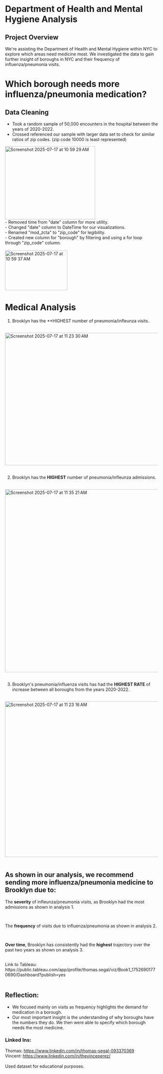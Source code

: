 # Department of Health and Mental Hygiene Analysis

## Project Overview
We're assisting the Department of Health and Mental Hygiene within NYC to explore which areas need medicine most. We investigated the data to gain further insight of boroughs in NYC and their frequency of influenza/pneumonia visits.

# Which borough needs more influenza/pneumonia medication?

## Data Cleaning

- Took a random sample of 50,000 encounters in the hospital between the years of 2020-2022. <r/>
- Crossed referenced our sample with larger data set to check for similar ratios of zip codes. (zip code 10000 is least represented) <br/>
<img width="297" height="241" alt="Screenshot 2025-07-17 at 10 59 29 AM" src="https://github.com/user-attachments/assets/40853560-ca50-4d38-b23a-d0d41d73abd3" />
<br/>
- Removed time from "date" column for more utility. <br/>
- Changed "date" column to DateTime for our visualizations. <br/>
- Renamed "mod_zcta" to "zip_code" for legibility. <br/>
- Created new column for "borough" by filtering and using a for loop through "zip_code" column. <br/> <br/>
<img width="205" height="131" alt="Screenshot 2025-07-17 at 10 59 37 AM" src="https://github.com/user-attachments/assets/0ac68e00-08e5-4750-bc49-e6a572fa71a1" />
<br/>

# Medical Analysis
1. Brooklyn has the **HIGHEST number of pneumonia/infleunza visits.

<br/>
<img width="582" height="436" alt="Screenshot 2025-07-17 at 11 23 30 AM" src="https://github.com/user-attachments/assets/d58849fc-a775-4c5d-a0e3-1517ad485429" />
<br/>
<br/>

2. Brooklyn has the **HIGHEST** number of pneumonia/infleunza admissions.

<br/>
<img width="792" height="602" alt="Screenshot 2025-07-17 at 11 35 21 AM" src="https://github.com/user-attachments/assets/d06bb7e9-70a1-4b37-a049-6bd0f7b9f2fb" />
<br/>
<br/>

3. Brooklyn's pneumonia/influenza visits has had the **HIGHEST RATE** of increase between all boroughs from the years 2020-2022.

<br/>

<img width="954" height="512" alt="Screenshot 2025-07-17 at 11 23 16 AM" src="https://github.com/user-attachments/assets/42cbd123-1e75-4856-b845-d5f72751e8d4" />

<br/>
<br/>

## As shown in our analysis, we recommend sending more influenza/pneumonia medicine to Brooklyn due to:
The **severity** of infleunza/pneumonia visits, as Brooklyn had the most admissions as shown in analysis 1.

<br/>

The **frequency**  of visits due to influenza/pneumonia as shown in analysis 2.

<br/>

**Over time**, Brooklyn has consistently had the **highest** trajectory over the past two years as shown on analysis 3.

<br/>
Link to Tableau: https://public.tableau.com/app/profile/thomas.segal/viz/Book1_17526901770690/Dashboard?publish=yes

<br/>
<br/>

## Reflection:

- We focused mainly on visits as frequency highlights the demand for medication in a borough. <br/>
- Our most important insight is the understanding of why boroughs have the numbers they do. We then were able to specify which borough needs the most medicine. <br/>

### Linked Ins:
Thomas: https://www.linkedin.com/in/thomas-segal-093370369
<br/>
Vincent: https://www.linkedin.com/in/thevinceperez/
<br/>
<br/>
Used dataset for educational purposes.
